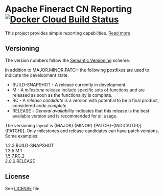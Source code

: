 # Apache Fineract CN Reporting [![Docker Cloud Build Status](https://img.shields.io/docker/cloud/build/apache/fineract-cn-reporting)](https://hub.docker.com/r/apache/fineract-cn-reporting/builds)

This project provides simple reporting capabilities.
[Read more](https://cwiki.apache.org/confluence/display/FINERACT/Fineract+CN+Project+Structure#FineractCNProjectStructure-reporting).

## Versioning
The version numbers follow the [Semantic Versioning](http://semver.org/) scheme.

In addition to MAJOR.MINOR.PATCH the following postfixes are used to indicate the development state.

* BUILD-SNAPSHOT - A release currently in development. 
* M - A _milestone_ release include specific sets of functions and are released as soon as the functionality is complete.
* RC - A _release candidate_ is a version with potential to be a final product, considered _code complete_.
* RELEASE - _General availability_ indicates that this release is the best available version and is recommended for all usage.

The versioning layout is {MAJOR}.{MINOR}.{PATCH}-{INDICATOR}[.{PATCH}]. Only milestones and release candidates can  have patch versions. Some examples:

1.2.3.BUILD-SNAPSHOT  
1.3.5.M.1  
1.5.7.RC.2  
2.0.0.RELEASE

## License
See [LICENSE](LICENSE) file.
